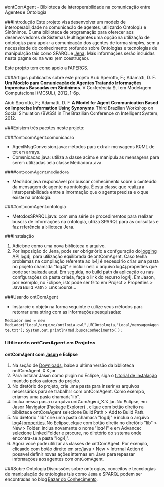 #ontComAgent - Biblioteca de interoperabilidade na comunicação entre Agentes e Ontologia


###Introdução
Este projeto visa desenvolver um modelo de interoperabilidade na comunicação de agentes, utilizando Ontologia e Sinônimos. É uma biblioteca de programação para oferecer aos desenvolvedores de Sistemas Multiagentes uma opção na utilização de ontologias para apoiar a comunicação dos agentes de forma simples, sem a necessidade do conhecimento profundo sobre Ontologias e tecnologias de manipulação tais como SPARQL e [Jena](http://jena.apache.org/). Mais informações serão incluídas nesta página ou na Wiki (em construção).

Este projeto tem como apoio a FAPERGS.

###Artigos publicados sobre este projeto
Aiub Sperotto, F.; Adamatti, D. F. **Um Modelo para Comunicação de Agentes Tratando Informações Imprecisas Baseadas em Sinônimos**. V Conferência Sul em Modelagem Computacional (MCSUL), 2012, 1-6p.

Aiub Sperotto, F.; Adamatti, D. F. **A Model for Agent Communication Based on Imprecise Information Using Synonyms**. Third  Brazilian Workshop on Social Simulation (BWSS) in The Brazilian Conference on Intelligent System, 2012.


###Existem três pacotes neste projeto:

####ontocomAgent.comunicacao

- AgentMsgConversion.java: métodos para extrair mensagens KQML de txt em arrays.
- Comunicacao.java: utiliza a classe acima e manipula as mensagens para serem utilizadas pela classe Mediadora.java.

####ontocomAgent.mediadora
- Mediador.java responsável por buscar conhecimento sobre o conteúdo da mensagem do agente na ontologia. É esta classe que realiza a interoperabilidade entre a informação que o agente precisa e o que existe na ontologia.

####ontocomAgent.ontologia

- MetodosSPARQL.java: com uma série de procedimentos para realizar buscas de informações na ontologia, utiliza SPARQL para as consultas e faz referência a bilioteca [Jena](http://jena.apache.org/).

###Instalação
1. Adicione como uma nova biblioteca o arquivo.
2. Por imposição do Jena, pode ser obrigatório a configuração do [logging API log4j](http://logging.apache.org/log4j/), para utilização equilibrada de ontComAgent. Caso tenha problemas na compilação referente ao lo4j é necessário criar uma pasta no projeto chamada "log4j" e incluir nela o arquivo log4j.properties que pode ser [baixada aqui](https://www.dropbox.com/s/z1jienursw8sund/log4j.properties). Em seguida, no build path da aplicação ou nas configurações da pasta criada, faça o link do recurso log4j. Em Jason, por exemplo, no Eclipse, isto pode ser feito em Project > Properties > Java Build Path > Link Source...

###Usando ontComAgent
- Instancie o objeto na forma seguinte e utilize seus métodos para retornar uma string com as informações pesquisadas:

`Mediador med = new Mediador("Local/arquivo/ontlogia.owl",URIOntologia,"Local/mensagemAgente.txt");`
`System.out.println(med.buscaConhecimento());`


### Utilizando ontComAgent em Projetos

#### ontComAgent com [Jason](http://jason.sourceforge.net) e Eclipse

1. Na seção de [Downloads](https://github.com/fabiosperotto/ontoComAgent/downloads), baixe a ultima versão da biblioteca ontComAgent_X.X.jar.
2. Para instalar Jason como plugin no Eclipse, siga o [tutorial de instalação](http://jason.sourceforge.net/mini-tutorial/eclipse-plugin) mantido pelos autores do projeto.
3. No diretório do projeto, crie uma pasta para inserir os arquivos necessários para se trabalhar com ontComAgent. Como exemplo, criamos uma pasta chamada"lib".
4. Inclua nessa pasta o arquivo ontComAgent_X.X.jar. No Eclipse, em Jason Navigator (Package Explorer) , clique com botão direito na biblioteca ontComAgent selecione Build Path > Add to Build Path.
5. No diretório "lib" crie uma pasta chamada "log4j" e inclua o arquivo [log4j.properties](https://www.dropbox.com/s/z1jienursw8sund/log4j.properties). No Eclipse, clque com botão direito no diretório "lib" > New > Folder, inclua novamente o nome "log4j" e em Advanced selecione Linked Folder e procure, no diretório do sistema onde encontra-se a pasta "log4j".
6. Agora você pode utilizar as classes de ontComAgent. Por exemplo, clicando com botão direito em src/java > New > Internal Action é possível definir novas ações internas em Java para repassar informações aos agentes com ontComAgent.

###Sobre Ontologia
Discussões sobre ontologias, conceitos e tecnologias de manipulação de ontologias tais como Jena e SPARQL podem ser encontradas no blog [Bazar do Conhecimento](http://bazardoconhecimento.wordpress.com/).
